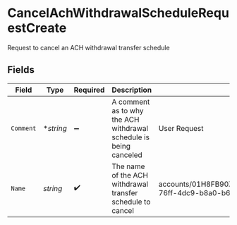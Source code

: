 # CancelAchWithdrawalScheduleRequestCreate

Request to cancel an ACH withdrawal transfer schedule


## Fields

| Field                                                                                           | Type                                                                                            | Required                                                                                        | Description                                                                                     | Example                                                                                         |
| ----------------------------------------------------------------------------------------------- | ----------------------------------------------------------------------------------------------- | ----------------------------------------------------------------------------------------------- | ----------------------------------------------------------------------------------------------- | ----------------------------------------------------------------------------------------------- |
| `Comment`                                                                                       | **string*                                                                                       | :heavy_minus_sign:                                                                              | A comment as to why the ACH withdrawal schedule is being canceled                               | User Request                                                                                    |
| `Name`                                                                                          | *string*                                                                                        | :heavy_check_mark:                                                                              | The name of the ACH withdrawal transfer schedule to cancel                                      | accounts/01H8FB90ZRRFWXB4XC2JPJ1D4Y/achWithdrawalSchedules/40eb6b6f-76ff-4dc9-b8a0-b65a7658f8b1 |